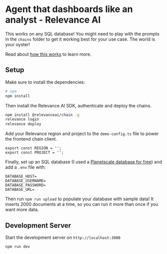 # Agent that dashboards like an analyst - Relevance AI

This works on any SQL database! You might need to play with the prompts in the `chains` folder to get it working best for your use case. The world is your oyster!

Read about [how this works](https://documentation.relevanceai.com/guides/charting-agent) to learn more.

## Setup

Make sure to install the dependencies:

```bash
# npm
npm install
```

Then install the Relevance AI SDK, authenticate and deploy the chains.

```bash
npm install @relevanceai/chain -g
relevance login
relevance deploy
```

Add your Relevance region and project to the `demo-config.ts` file to power the frontend chain client.

```
export const REGION = '';
export const PROJECT = '';
```

Finally, set up an SQL database (I used a [Planetscale database for free](https://planetscale.com/)) and add a `.env` file with:

```
DATABASE_HOST=
DATABASE_USERNAME=
DATABASE_PASSWORD=
DATABASE_URL=
```

Then run `npm run upload` to populate your database with sample data! It inserts 2000 documents at a time, so you can run it more than once if you want more data.

## Development Server

Start the development server on `http://localhost:3000`

```bash
npm run dev
```
